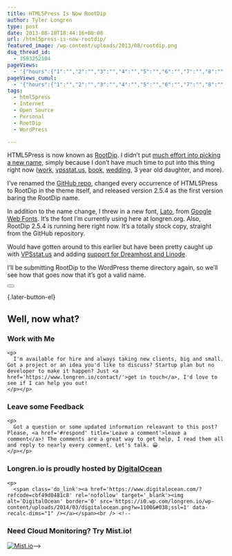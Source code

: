 ```yaml
---
title: HTML5Press Is Now RootDip
author: Tyler Longren
type: post
date: 2013-08-10T18:44:16+00:00
url: /html5press-is-now-rootdip/
featured_image: /wp-content/uploads/2013/08/rootdip.png
dsq_thread_id:
  - 1593252104
pageViews:
  - '{"hours":{"1":"","2":"","3":"","4":"","5":"","6":"","7":"","8":"","9":"","10":"","11":"","12":"","13":"","14":"","15":"","16":"","17":"","18":"","19":"","20":"","21":"","22":"","23":"","24":"","25":"","26":"","27":"","28":"","29":"","30":"","31":"","32":"","33":"","34":"","35":"","36":"","37":"","38":"","39":"","40":"","41":"","42":"","43":"","44":"","45":"","46":"","47":""},"days":{"2":"","3":"","4":"","5":"","6":"","7":"","8":"","9":"","10":"","11":"","12":"","13":"","14":""},"weeks":{"3":"","4":"","5":"","6":"","7":"","8":"","9":"","10":"","11":"","12":""},"months":{"4":"","5":"","6":"","7":"","8":"","9":"","10":"","11":"","12":"","13":"","14":"","15":"","16":"","17":"","18":"","19":"","20":"","21":"","22":"","23":"","24":""}}'
pageViews_cumul:
  - '{"hours":{"1":"","2":"","3":"","4":"","5":"","6":"","7":"","8":"","9":"","10":"","11":"","12":"","13":"","14":"","15":"","16":"","17":"","18":"","19":"","20":"","21":"","22":"","23":"","24":"","25":"","26":"","27":"","28":"","29":"","30":"","31":"","32":"","33":"","34":"","35":"","36":"","37":"","38":"","39":"","40":"","41":"","42":"","43":"","44":"","45":"","46":"","47":""},"days":{"2":"","3":"","4":"","5":"","6":"","7":"","8":"","9":"","10":"","11":"","12":"","13":"","14":""},"weeks":{"3":"","4":"","5":"","6":"","7":"","8":"","9":"","10":"","11":"","12":""},"months":{"4":"","5":"","6":"","7":"","8":"","9":"","10":"","11":"","12":"","13":"","14":"","15":"","16":"","17":"","18":"","19":"","20":"","21":"","22":"","23":"","24":""}}'
tags:
  - html5press
  - Internet
  - Open Source
  - Personal
  - RootDip
  - WordPress

---
```

HTML5Press is now known as [RootDip][1]. I didn&#8217;t put [much effort into picking a new name][2], simply because I don&#8217;t have much time to put into this thing right now ([work][3], [vpsstat.us][4], [book][5], [wedding][6], 3 year old daughter, and more).

I&#8217;ve renamed the [GitHub repo][7], changed every occurrence of HTML5Press to RootDip in the theme itself, and released version 2.5.4 as the first version baring the RootDip name.

In addition to the name change, I threw in a new font, [Lato][8], from [Google Web Fonts][9]. It&#8217;s the font I&#8217;m currently using here at longren.org. Also, RootDip 2.5.4 is running here right now. It&#8217;s a totally stock copy, straight from the GitHub repository.

Would have gotten around to this earlier but have been pretty caught up with [VPSstat.us][4] and adding [support for Dreamhost and Linode][10].

I&#8217;ll be submitting RootDip to the WordPress theme directory again, so we&#8217;ll see how that goes now that it&#8217;s got a valid name. 

<div class="wpulike wpulike-default " >
  <div class="wp_ulike_general_class wp_ulike_is_not_liked">
    <button type="button"
					aria-label="Like Button"
					data-ulike-id="4647"
					data-ulike-nonce="8ebd3622de"
					data-ulike-type="likeThis"
					data-ulike-template="wpulike-default"
					data-ulike-display-likers="0"
					data-ulike-disable-pophover="0"
					class="wp_ulike_btn wp_ulike_put_image wp_likethis_4647"></button><span class="count-box"></span>
  </div>
</div>

[][11]{.later-button-el}

<div class='what-next'>
  <h2>
    Well, now what?
  </h2>
  
  <div class='hire'>
    <h3>
      Work with Me
    </h3>
    
    <p>
      I'm available for hire and always taking new clients, big and small. Got a project or an idea you'd like to discuss? Startup plan but no developer to make it happen? Just <a href='https://www.longren.io/contact/'>get in touch</a>, I'd love to see if I can help you out!
    </p></p>
  </div>
  
  <div class='hire'>
    <h3>
      Leave some Feedback
    </h3>
    
    <p>
      Got a question or some updated information releavant to this post? Please, <a href='#respond' title='Leave a comment'>leave a comment</a>! The comments are a great way to get help, I read them all and reply to nearly every comment. Let's talk. 😀
    </p></p>
  </div>
  
  <div class='now-what-bottom-ad'>
    <h3>
      Longren.io is proudly hosted by <a href='https://www.digitalocean.com/?refcode=cbf49d0481c8'>DigitalOcean</a>
    </h3>
    
    <p>
      <span class='do_link'><a href='https://www.digitalocean.com/?refcode=cbf49d0481c8' rel='nofollow' target='_blank'><img alt='DigitalOcean' border='0' src='https://i0.wp.com/longren.io/wp-content/uploads/2014/03/digitalocean.png?w=1100&#038;ssl=1' data-recalc-dims="1" /></a></span><br /> <!--

<h3>Need Cloud Monitoring? Try Mist.io!</h3>

<span class='do_link'><a href='http://mist.io/?ref=tyler' rel='nofollow' target='_blank'><img alt='Mist.io' border='0' src='https://i0.wp.com/longren.io/wp-content/uploads/2014/04/mistio.jpg?w=1100&#038;ssl=1' data-recalc-dims="1"></a></span>--></div> </div>

 [1]: http://www.longren.org/wordpress/rootdip/
 [2]: http://www.longren.org/html5press-needs-a-new-name/
 [3]: http://www.visionary.com/
 [4]: https://vpsstat.us/
 [5]: http://www.longren.org/im-writing-a-wordpress-book/
 [6]: http://wedding.longren.org/
 [7]: https://github.com/tlongren/rootdip
 [8]: http://www.google.com/fonts/specimen/Lato
 [9]: http://www.google.com/fonts
 [10]: http://blog.vpsstat.us/posts/dreamhost-support-incoming
 [11]: #